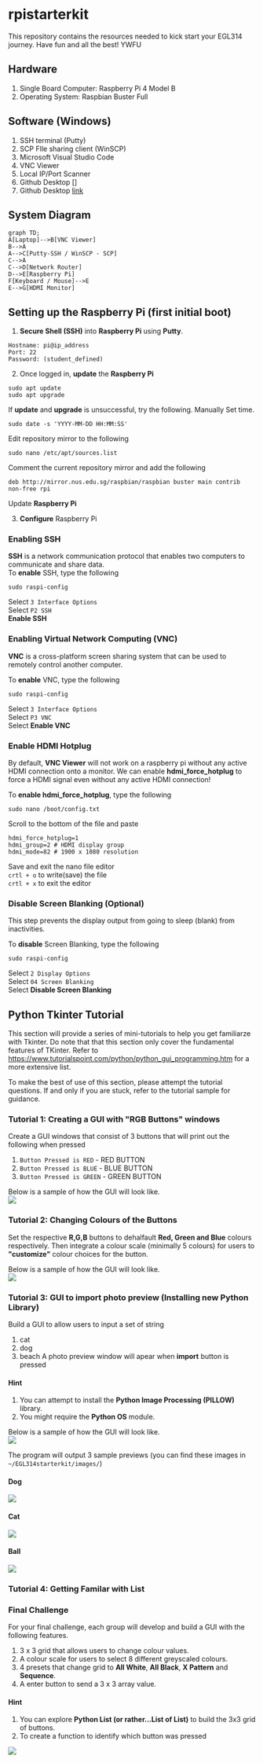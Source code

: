 # rpistarterkit
This repository contains the resources needed to kick start your EGL314 journey. Have fun and all the best! YWFU

## Hardware 
1. Single Board Computer: Raspberry Pi 4 Model B
2. Operating System: Raspbian Buster Full 

## Software (Windows)
1. SSH terminal (Putty)
2. SCP FIle sharing client (WinSCP)
3. Microsoft Visual Studio Code
4. VNC Viewer
5. Local IP/Port Scanner
6. Github Desktop []
6. Github Desktop [link](https://desktop.github.com/)

## System Diagram
```mermaid
graph TD;
A[Laptop]-->B[VNC Viewer]
B-->A
A-->C[Putty-SSH / WinSCP - SCP]
C-->A
C-->D[Network Router]
D-->E[Raspberry Pi]
F[Keyboard / Mouse]-->E
E-->G[HDMI Monitor]
```
## Setting up the Raspberry Pi (first initial boot)
1. **Secure Shell (SSH)** into **Raspberry Pi** using **Putty**.
```
Hostname: pi@ip_address
Port: 22
Password: (student_defined)
```
2. Once logged in, **update** the **Raspberry Pi**
```
sudo apt update
sudo apt upgrade 
```
If **update** and **upgrade** is unsuccessful, try the following. Manually Set time.
```
sudo date -s 'YYYY-MM-DD HH:MM:SS'
```
Edit repository mirror to the following
```
sudo nano /etc/apt/sources.list
```
Comment the current repository mirror and add the following
```
deb http://mirror.nus.edu.sg/raspbian/raspbian buster main contrib non-free rpi
```

Update **Raspberry Pi**

3. **Configure** Raspberry Pi
### Enabling SSH
**SSH** is a network communication protocol that enables two computers to communicate and share data.
<br>
To **enable** SSH, type the following
```
sudo raspi-config
```
Select `3 Interface Options` <br>
Select `P2 SSH` <br>
**Enable SSH**

### Enabling Virtual Network Computing (VNC)
**VNC** is a cross-platform screen sharing system that can be used to remotely control another computer. 
<br>

To **enable** VNC, type the following
```
sudo raspi-config
```
Select `3 Interface Options` <br>
Select `P3 VNC` <br>
Select  **Enable VNC**

### Enable HDMI Hotplug
By default, **VNC Viewer** will not work on a raspberry pi without any active HDMI connection onto a monitor. We can enable **hdmi_force_hotplug** to force a HDMI signal even without any active HDMI connection! 

To **enable hdmi_force_hotplug**, type the following
```
sudo nano /boot/config.txt
```
Scroll to the bottom of the file and paste
```
hdmi_force_hotplug=1
hdmi_group=2 # HDMI display group
hdmi_mode=82 # 1900 x 1080 resolution
```
Save and exit the nano file editor <br>
`crtl + o` to write(save) the file <br>
`crtl + x` to exit the editor

### Disable Screen Blanking (Optional)
This step prevents the display output from going to sleep (blank) from inactivities.

To **disable** Screen Blanking, type the following
```
sudo raspi-config
```
Select `2 Display Options` <br>
Select `04 Screen Blanking` <br>
Select **Disable Screen Blanking**

## Python Tkinter Tutorial
This section will provide a series of mini-tutorials to help you get familiarze with Tkinter. Do note that that this section only cover the fundamental features of TKinter. Refer to
https://www.tutorialspoint.com/python/python_gui_programming.htm for a more extensive list.

To make the best of use of this section, please attempt the tutorial questions. If and only if you are stuck, refer to the tutorial sample for guidance. 
### Tutorial 1: Creating a GUI with "RGB Buttons" windows
Create a GUI windows that consist of 3 buttons that will print out the following when pressed
1. `Button Pressed is RED` - RED BUTTON
2. `Button Pressed is BLUE` - BLUE BUTTON
3. `Button Pressed is GREEN` - GREEN BUTTON

Below is a sample of how the GUI will look like. <br>
![](capture/tutorial1.png)

### Tutorial 2: Changing Colours of the Buttons
Set the respective **R,G,B** buttons to dehalfault **Red, Green and Blue** colours respectively. Then integrate a colour scale (minimally 5 colours) for users to **"customize"** colour choices for the button.

Below is a sample of how the GUI will look like. <br> 
![](capture/tutorial2.png)

### Tutorial 3: GUI to import photo preview (Installing new Python Library)
Build a GUI to allow users to input a set of string
1. cat
2. dog
3. beach 
A photo preview window will apear when **import** button is pressed

#### **Hint**
1. You can attempt to install the **Python Image Processing (PILLOW)** library. 
2. You might require the **Python OS** module.

Below is a sample of how the GUI will look like. <br>
![](capture/tutorial3.png)

The program will output 3 sample previews (you can find these images in `~/EGL314starterkit/images/`)
#### Dog
![](images/dog.png)
#### Cat
![](images/cat.png)
#### Ball
![](images/ball.png)

### Tutorial 4: Getting Familar with List

### Final Challenge 
For your final challenge, each group will develop and build a GUI with the following features.
1. 3 x 3 grid that allows users to change colour values.
2. A colour scale for users to select 8 different greyscaled colours. 
3. 4 presets that change grid to **All White**, **All Black**, **X Pattern** and **Sequence**. 
4. A enter button to send a 3 x 3 array value. 

#### **Hint**
1. You can explore **Python List (or rather...List of List)** to build the 3x3 grid of buttons.
2. To create a function to identify which button was pressed 

![](capture/finalchallenge.png)
